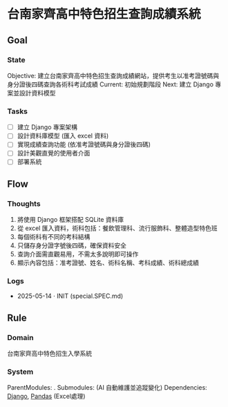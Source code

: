 # 台南家齊高中特色招生查詢成績系統

## Goal
### State
Objective: 建立台南家齊高中特色招生查詢成績網站，提供考生以准考證號碼與身分證後四碼查詢各術科考試成績
Current:   初始規劃階段
Next:      建立 Django 專案並設計資料模型

### Tasks
- [ ] 建立 Django 專案架構
- [ ] 設計資料庫模型 (匯入 excel 資料)
- [ ] 實現成績查詢功能 (依准考證號碼與身分證後四碼)
- [ ] 設計美觀直覺的使用者介面
- [ ] 部署系統

## Flow
### Thoughts
1. 將使用 Django 框架搭配 SQLite 資料庫
2. 從 excel 匯入資料，術科包括：餐飲管理科、流行服飾科、整體造型特色班
3. 每個術科有不同的考科結構
4. 只儲存身分證字號後四碼，確保資料安全
5. 查詢介面需直觀易用，不需太多說明即可操作
6. 顯示內容包括：准考證號、姓名、術科名稱、考科成績、術科總成績

### Logs
- 2025-05-14 · INIT (special.SPEC.md)

## Rule
### Domain
台南家齊高中特色招生入學系統

### System
ParentModules: .
Submodules:    (AI 自動維護並追蹤變化)
Dependencies:  [Django](https://www.djangoproject.com/), [Pandas](https://pandas.pydata.org/) (Excel處理)